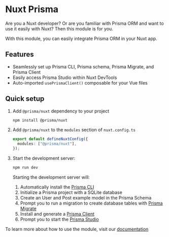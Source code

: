<!-- Badges -->

# Nuxt Prisma

<!-- Badges -->

[npm-version-src]: https://img.shields.io/npm/v/@prisma/nuxt/latest.svg?style=flat&colorA=020420&colorB=00DC82
[npm-version-href]: https://npmjs.com/package/@prisma/nuxt
[npm-downloads-src]: https://img.shields.io/npm/dm/@prisma/nuxt.svg?style=flat&colorA=020420&colorB=00DC82
[npm-downloads-href]: https://npmjs.com/package/@prisma/nuxt
[license-src]: https://img.shields.io/npm/l/@prisma/nuxt.svg?style=flat&colorA=020420&colorB=00DC82
[license-href]: https://npmjs.com/package/@prisma/nuxt
[nuxt-src]: https://img.shields.io/badge/Nuxt-020420?logo=nuxt.js
[nuxt-href]: https://nuxt.com

Are you a Nuxt developer? Or are you familiar with Prisma ORM and want to use it easily with Nuxt? Then this module is for you.

With this module, you can easily integrate Prisma ORM in your Nuxt app.

## Features

- Seamlessly set up Prisma CLI, Prisma schema, Prisma Migrate, and Prisma Client
- Easily access Prisma Studio within Nuxt DevTools
- Auto-imported `usePrismaClient()` composable for your Vue files

## Quick setup

1. Add `@prisma/nuxt` dependency to your project

   ```bash
   npm install @prisma/nuxt
   ```

2. Add `@prisma/nuxt` to the `modules` section of `nuxt.config.ts`

   ```ts
   export default defineNuxtConfig({
     modules: ["@prisma/nuxt"],
   });
   ```

3. Start the development server:

   ```bash
   npm run dev
   ```

   Starting the development server will:

   1. Automatically install the [Prisma CLI](https://www.prisma.io/docs/orm/reference/prisma-cli-reference)
   2. Initialize a Prisma project with a SQLite database
   3. Create an User and Post example model in the Prisma Schema
   4. Prompt you to run a migration to create database tables with [Prisma Migrate](https://www.prisma.io/docs/orm/prisma-migrate/understanding-prisma-migrate/overview)
   5. Install and generate a [Prisma Client](https://www.prisma.io/docs/orm/reference/prisma-client-reference)
   6. Prompt you to start the [Prisma Studio](https://www.prisma.io/docs/orm/tools/prisma-studio)

To learn more about how to use the module, visit our [documentation](https://pris.ly/prisma-nuxt)
